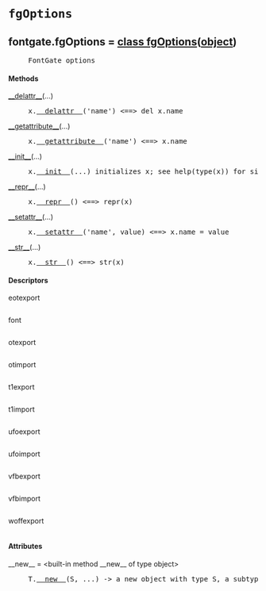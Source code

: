 

<a name="fontgate.fgOptions"></a>

# `fgOptions`


<dt class="class"><h2><span class="class-name">fontgate.fgOptions</span> = <a name="fontgate.fgOptions" href="#fontgate.fgOptions">class fgOptions</a>(<a href="./__builtin__.html#object">object</a>)</h2></dt><dd class="class"><dd>


<pre class="doc" markdown="0">FontGate options</pre>


</dd><h4 class="head-methods">Methods </h4><dl class="function"><dt><a name="fgOptions-__delattr__" href="#fgOptions-__delattr__"><span class="function-name">__delattr__</span></a><span class="argspec">(...)</span></dt><dd>

<pre class="doc" markdown="0">x.<a href="#fontgate.fgOptions-__delattr__">__delattr__</a>('name') <==> del x.name</pre>

</dd></dl>
<dl class="function"><dt><a name="fgOptions-__getattribute__" href="#fgOptions-__getattribute__"><span class="function-name">__getattribute__</span></a><span class="argspec">(...)</span></dt><dd>

<pre class="doc" markdown="0">x.<a href="#fontgate.fgOptions-__getattribute__">__getattribute__</a>('name') <==> x.name</pre>

</dd></dl>
<dl class="function"><dt><a name="fgOptions-__init__" href="#fgOptions-__init__"><span class="function-name">__init__</span></a><span class="argspec">(...)</span></dt><dd>

<pre class="doc" markdown="0">x.<a href="#fontgate.fgOptions-__init__">__init__</a>(...) initializes x; see help(type(x)) for signature</pre>

</dd></dl>
<dl class="function"><dt><a name="fgOptions-__repr__" href="#fgOptions-__repr__"><span class="function-name">__repr__</span></a><span class="argspec">(...)</span></dt><dd>

<pre class="doc" markdown="0">x.<a href="#fontgate.fgOptions-__repr__">__repr__</a>() <==> repr(x)</pre>

</dd></dl>
<dl class="function"><dt><a name="fgOptions-__setattr__" href="#fgOptions-__setattr__"><span class="function-name">__setattr__</span></a><span class="argspec">(...)</span></dt><dd>

<pre class="doc" markdown="0">x.<a href="#fontgate.fgOptions-__setattr__">__setattr__</a>('name', value) <==> x.name = value</pre>

</dd></dl>
<dl class="function"><dt><a name="fgOptions-__str__" href="#fgOptions-__str__"><span class="function-name">__str__</span></a><span class="argspec">(...)</span></dt><dd>

<pre class="doc" markdown="0">x.<a href="#fontgate.fgOptions-__str__">__str__</a>() <==> str(x)</pre>

</dd></dl>

  <h4 class="head-desc">Descriptors </h4><dl class="descriptor"><dt>eotexport</dt>
<dd>

<pre class="doc" markdown="0"></pre>

</dd>
</dl>
<dl class="descriptor"><dt>font</dt>
<dd>

<pre class="doc" markdown="0"></pre>

</dd>
</dl>
<dl class="descriptor"><dt>otexport</dt>
<dd>

<pre class="doc" markdown="0"></pre>

</dd>
</dl>
<dl class="descriptor"><dt>otimport</dt>
<dd>

<pre class="doc" markdown="0"></pre>

</dd>
</dl>
<dl class="descriptor"><dt>t1export</dt>
<dd>

<pre class="doc" markdown="0"></pre>

</dd>
</dl>
<dl class="descriptor"><dt>t1import</dt>
<dd>

<pre class="doc" markdown="0"></pre>

</dd>
</dl>
<dl class="descriptor"><dt>ufoexport</dt>
<dd>

<pre class="doc" markdown="0"></pre>

</dd>
</dl>
<dl class="descriptor"><dt>ufoimport</dt>
<dd>

<pre class="doc" markdown="0"></pre>

</dd>
</dl>
<dl class="descriptor"><dt>vfbexport</dt>
<dd>

<pre class="doc" markdown="0"></pre>

</dd>
</dl>
<dl class="descriptor"><dt>vfbimport</dt>
<dd>

<pre class="doc" markdown="0"></pre>

</dd>
</dl>
<dl class="descriptor"><dt>woffexport</dt>
<dd>

<pre class="doc" markdown="0"></pre>

</dd>
</dl>

  <h4 class="head-attrs">Attributes </h4><dl><dt><span class="other-name">__new__</span> = &lt;built-in method __new__ of type object&gt;<dd>

<pre class="doc" markdown="0">T.<a href="#fontgate.fgOptions-__new__">__new__</a>(S, ...) -> a new object with type S, a subtype of T</pre>

</dd></dl>
</dd>
